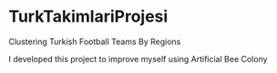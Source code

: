 # TurkTakimlariProjesi


Clustering Turkish Football Teams By Regions

I developed this project to improve myself using Artificial Bee Colony

